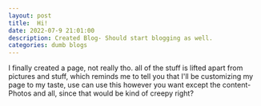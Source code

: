 ```yaml
---
layout: post
title:  Hi!
date: 2022-07-9 21:01:00
description: Created Blog- Should start blogging as well.
categories: dumb blogs
---
```


I finally created a page, not really tho. all of the stuff is lifted apart from pictures and stuff, which reminds me to tell you that I'll be customizing my page to my taste, use can use this however you want except the content-Photos and all, since that would be kind of creepy right?